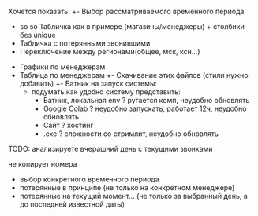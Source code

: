 Хочется показать:
+- Выбор рассматриваемого временного периода
+ so so Табличка как в примере (магазины/менеджеры) + столбики без unique
+ Табличка с потерянными звонившими
+ Переключение между регионами(общее, мск, ксн...)
- Графики по менеджерам
- Таблица по менеджерам
+- Скачивание этих файлов (стили нужно добавить)
+- Батник на запуск системы:
    - подумать как удобно систему представить:
        - Батник, локальная env ? ругается комп, неудобно обновлять
        - Google Colab ? неудобно запускать, работает 12ч, неудобно обновлять
        - Сайт ? хостинг
        - .exe ? сложности со стримлит, неудобно обновлять



TODO:
анализируете вчерашний день с текущими звонками

не копирует номера

- выбор конкретного временного периода
- потерянные в принципе (не только на конкретном менеджере)
- потерянные на текущий момент... (не только за выбранный день, а до последней известной даты)